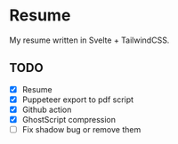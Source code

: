 # Resume

My resume written in Svelte + TailwindCSS.

## TODO

- [x] Resume
- [x] Puppeteer export to pdf script
- [x] Github action
- [x] GhostScript compression
- [ ] Fix shadow bug or remove them
